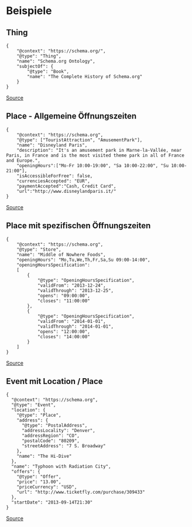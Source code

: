 # Beispiele

## Thing
```JSONLD
{
    "@context": "https://schema.org/",
    "@type": "Thing",
    "name": "Schema.org Ontology",
    "subjectOf": {
        "@type": "Book",
        "name": "The Complete History of Schema.org"
    }
}
```
[Source](https://schema.org/Thing#examples)

## Place - Allgemeine Öffnungszeiten
```JSONLD
{
    "@context": "https://schema.org",
    "@type": ["TouristAttraction", "AmusementPark"],
    "name": "Disneyland Paris",
    "description": "It's an amusement park in Marne-la-Vallée, near Paris, in France and is the most visited theme park in all of France and Europe.",
    "openingHours":["Mo-Fr 10:00-19:00", "Sa 10:00-22:00", "Su 10:00-21:00"],
    "isAccessibleForFree": false,
    "currenciesAccepted": "EUR",
    "paymentAccepted":"Cash, Credit Card",
    "url":"http://www.disneylandparis.it/"
}
```
[Source](https://schema.org/openingHours#eg-0432)

## Place mit spezifischen Öffnungszeiten
```JSONLD
{
    "@context": "https://schema.org",
    "@type": "Store",
    "name": "Middle of Nowhere Foods",
    "openingHours": "Mo,Tu,We,Th,Fr,Sa,Su 09:00-14:00",
    "openingHoursSpecification":
    [
        {
            "@type": "OpeningHoursSpecification",
            "validFrom": "2013-12-24",
            "validThrough": "2013-12-25",
            "opens": "09:00:00",
            "closes": "11:00:00"
        },
        {
            "@type": "OpeningHoursSpecification",
            "validFrom": "2014-01-01",
            "validThrough": "2014-01-01",
            "opens": "12:00:00",
            "closes": "14:00:00"
        }
    ]
}
```
[Source](https://schema.org/OpeningHoursSpecification#eg-0193)

## Event mit Location / Place
```JSONLD
{
  "@context": "https://schema.org",
  "@type": "Event",
  "location": {
    "@type": "Place",
    "address": {
      "@type": "PostalAddress",
      "addressLocality": "Denver",
      "addressRegion": "CO",
      "postalCode": "80209",
      "streetAddress": "7 S. Broadway"
    },
    "name": "The Hi-Dive"
  },
  "name": "Typhoon with Radiation City",
  "offers": {
    "@type": "Offer",
    "price": "13.00",
    "priceCurrency": "USD",
    "url": "http://www.ticketfly.com/purchase/309433"
  },
  "startDate": "2013-09-14T21:30"
}
```
[Source](https://schema.org/Event#eg-0012)